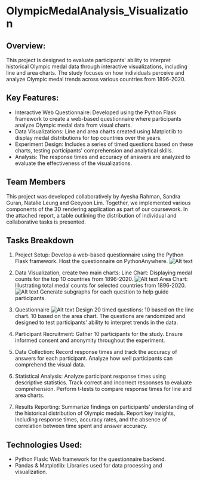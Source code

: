 OlympicMedalAnalysis_Visualization
=====================

## Overview:
This project is designed to evaluate participants' ability to interpret historical Olympic medal data through interactive visualizations, including line and area charts. The study focuses on how individuals perceive and analyze Olympic medal trends across various countries from 1896-2020.

## Key Features:
- Interactive Web Questionnaire: Developed using the Python Flask framework to create a web-based questionnaire where participants analyze Olympic medal data from visual charts.
- Data Visualizations: Line and area charts created using Matplotlib to display medal distributions for top countries over the years.
- Experiment Design: Includes a series of timed questions based on these charts, testing participants' comprehension and analytical skills.
- Analysis: The response times and accuracy of answers are analyzed to evaluate the effectiveness of the visualizations.

## Team Members
This project was developed collaboratively by Ayesha Rahman, Sandra Guran, Natalie Leung and Geeyoon Lim. Together, we implemented various components of the 3D rendering application as part of our coursework. In the attached report, a table outlining the distribution of individual and collaborative tasks is presented.

## Tasks Breakdown

1. Project Setup: Develop a web-based questionnaire using the Python Flask framework. Host the questionnaire on PythonAnywhere.
 ![Alt text](https://github.com/sc21samg/OlympicMedalAnalysis_Visualization/blob/main/1.0%20git.png)

2. Data Visualization, create two main charts:
Line Chart: Displaying medal counts for the top 10 countries from 1896-2020.
 ![Alt text](https://github.com/sc21samg/OlympicMedalAnalysis_Visualization/blob/main/1.1%20git.png)
Area Chart: Illustrating total medal counts for selected countries from 1896-2020.
 ![Alt text](https://github.com/sc21samg/OlympicMedalAnalysis_Visualization/blob/main/1.2%20git.png)
Generate subgraphs for each question to help guide participants.

3. Questionnaire
 ![Alt text](https://github.com/sc21samg/OlympicMedalAnalysis_Visualization/blob/main/1.4%20git.png)
Design 20 timed questions: 10 based on the line chart. 10 based on the area chart. The questions are randomized and designed to test participants' ability to interpret trends in the data.

4. Participant Recruitment: Gather 10 participants for the study. Ensure informed consent and anonymity throughout the experiment.

5. Data Collection: Record response times and track the accuracy of answers for each participant.
Analyze how well participants can comprehend the visual data.

6. Statistical Analysis: Analyze participant response times using descriptive statistics. Track correct and incorrect responses to evaluate comprehension. Perform t-tests to compare response times for line and area charts.

7. Results Reporting: Summarize findings on participants’ understanding of the historical distribution of Olympic medals. Report key insights, including response times, accuracy rates, and the absence of correlation between time spent and answer accuracy.

## Technologies Used:
- Python Flask: Web framework for the questionnaire backend.
- Pandas & Matplotlib: Libraries used for data processing and visualization.
